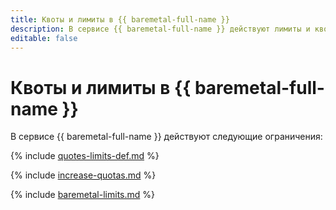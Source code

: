 ```yaml
---
title: Квоты и лимиты в {{ baremetal-full-name }}
description: В сервисе {{ baremetal-full-name }} действуют лимиты и квоты на серверы и виртуальные сетевые сегменты (VRF). Более подробно об ограничениях в сервисе вы узнаете из данной статьи.
editable: false
---
```


# Квоты и лимиты в {{ baremetal-full-name }}

В сервисе {{ baremetal-full-name }} действуют следующие ограничения:

{% include [quotes-limits-def.md](../../_includes/quotes-limits-def.md) %}

{% include [increase-quotas.md](../../_includes/increase-quotas.md) %}

{% include [baremetal-limits.md](../../_includes/baremetal-limits.md) %}